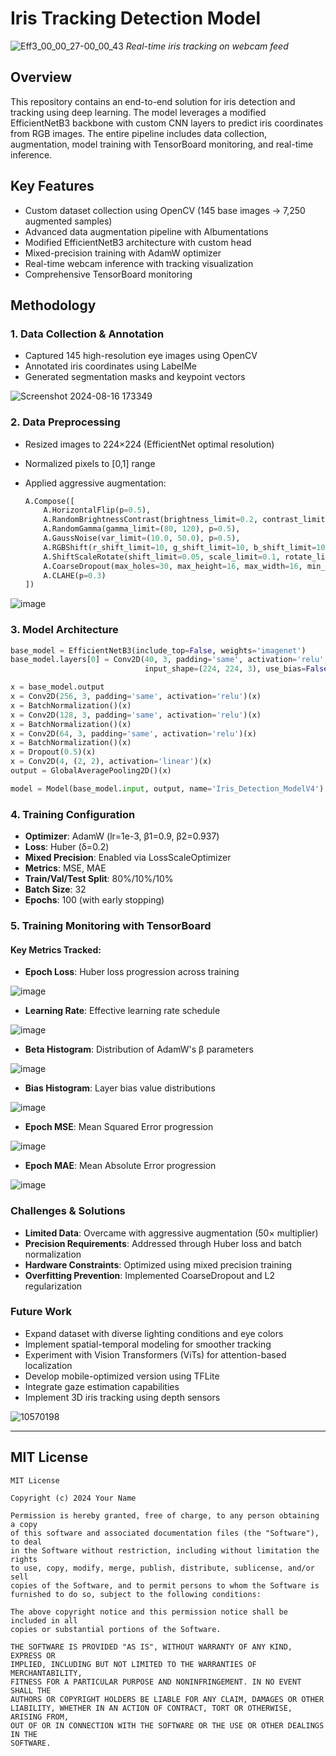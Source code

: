 # Iris Tracking Detection Model

![Eff3_00_00_27-00_00_43](https://github.com/user-attachments/assets/854e2de8-9439-411d-ab39-7ce93b1b72ab)
*Real-time iris tracking on webcam feed*

## Overview
This repository contains an end-to-end solution for iris detection and tracking using deep learning. The model leverages a modified EfficientNetB3 backbone with custom CNN layers to predict iris coordinates from RGB images. The entire pipeline includes data collection, augmentation, model training with TensorBoard monitoring, and real-time inference.

## Key Features
- Custom dataset collection using OpenCV (145 base images → 7,250 augmented samples)
- Advanced data augmentation pipeline with Albumentations
- Modified EfficientNetB3 architecture with custom head
- Mixed-precision training with AdamW optimizer
- Real-time webcam inference with tracking visualization
- Comprehensive TensorBoard monitoring

## Methodology

### 1. Data Collection & Annotation
- Captured 145 high-resolution eye images using OpenCV
- Annotated iris coordinates using LabelMe
- Generated segmentation masks and keypoint vectors

![Screenshot 2024-08-16 173349](https://github.com/user-attachments/assets/ad17411c-5e47-420f-a5b0-8e30f5b4936c)

### 2. Data Preprocessing
- Resized images to 224×224 (EfficientNet optimal resolution)
- Normalized pixels to [0,1] range
- Applied aggressive augmentation:
  
  ```python
  A.Compose([
      A.HorizontalFlip(p=0.5),
      A.RandomBrightnessContrast(brightness_limit=0.2, contrast_limit=0.2, p=0.5),
      A.RandomGamma(gamma_limit=(80, 120), p=0.5),
      A.GaussNoise(var_limit=(10.0, 50.0), p=0.5),
      A.RGBShift(r_shift_limit=10, g_shift_limit=10, b_shift_limit=10, p=0.5),
      A.ShiftScaleRotate(shift_limit=0.05, scale_limit=0.1, rotate_limit=20, p=0.5),
      A.CoarseDropout(max_holes=30, max_height=16, max_width=16, min_holes=10, p=0.5),
      A.CLAHE(p=0.3)
  ])
  ```

![image](https://github.com/user-attachments/assets/a0db1368-326e-4e57-a1a2-09f6f350d550)

### 3. Model Architecture

```python
base_model = EfficientNetB3(include_top=False, weights='imagenet')
base_model.layers[0] = Conv2D(40, 3, padding='same', activation='relu',
                              input_shape=(224, 224, 3), use_bias=False)

x = base_model.output
x = Conv2D(256, 3, padding='same', activation='relu')(x)
x = BatchNormalization()(x)
x = Conv2D(128, 3, padding='same', activation='relu')(x)
x = BatchNormalization()(x)
x = Conv2D(64, 3, padding='same', activation='relu')(x)
x = BatchNormalization()(x)
x = Dropout(0.5)(x)
x = Conv2D(4, (2, 2), activation='linear')(x)
output = GlobalAveragePooling2D()(x)

model = Model(base_model.input, output, name='Iris_Detection_ModelV4')
```

### 4. Training Configuration

- **Optimizer**: AdamW (lr=1e-3, β1=0.9, β2=0.937)
- **Loss**: Huber (δ=0.2)
- **Mixed Precision**: Enabled via LossScaleOptimizer
- **Metrics**: MSE, MAE
- **Train/Val/Test Split**: 80%/10%/10%
- **Batch Size**: 32
- **Epochs**: 100 (with early stopping)

### 5. Training Monitoring with TensorBoard

#### Key Metrics Tracked:
- **Epoch Loss**: Huber loss progression across training

![image](https://github.com/user-attachments/assets/fd92e3cc-99e1-4ae4-83d5-e14a8f4e1950)

- **Learning Rate**: Effective learning rate schedule

![image](https://github.com/user-attachments/assets/23c34c0e-40cb-4d46-9451-e009b7681e2b)

- **Beta Histogram**: Distribution of AdamW's β parameters

![image](https://github.com/user-attachments/assets/ddc050f5-14d2-4d2e-825c-97a0761beb61)

- **Bias Histogram**: Layer bias value distributions

![image](https://github.com/user-attachments/assets/09e951d6-ff5b-41c0-9cf3-c3f1ad554a02)

- **Epoch MSE**: Mean Squared Error progression

![image](https://github.com/user-attachments/assets/ec9480bc-cf12-4e58-9d09-0f0e25135353)

- **Epoch MAE**: Mean Absolute Error progression

![image](https://github.com/user-attachments/assets/5c4831ed-ab7a-4850-bc88-990c9984d06b)

### Challenges & Solutions

- **Limited Data**: Overcame with aggressive augmentation (50× multiplier)
- **Precision Requirements**: Addressed through Huber loss and batch normalization
- **Hardware Constraints**: Optimized using mixed precision training
- **Overfitting Prevention**: Implemented CoarseDropout and L2 regularization

### Future Work

- Expand dataset with diverse lighting conditions and eye colors
- Implement spatial-temporal modeling for smoother tracking
- Experiment with Vision Transformers (ViTs) for attention-based localization
- Develop mobile-optimized version using TFLite
- Integrate gaze estimation capabilities
- Implement 3D iris tracking using depth sensors

![10570198](https://github.com/user-attachments/assets/783cc695-c9fb-4eab-ac4a-447668550f2f)

---

## MIT License

```
MIT License

Copyright (c) 2024 Your Name

Permission is hereby granted, free of charge, to any person obtaining a copy
of this software and associated documentation files (the "Software"), to deal
in the Software without restriction, including without limitation the rights
to use, copy, modify, merge, publish, distribute, sublicense, and/or sell
copies of the Software, and to permit persons to whom the Software is
furnished to do so, subject to the following conditions:

The above copyright notice and this permission notice shall be included in all
copies or substantial portions of the Software.

THE SOFTWARE IS PROVIDED "AS IS", WITHOUT WARRANTY OF ANY KIND, EXPRESS OR
IMPLIED, INCLUDING BUT NOT LIMITED TO THE WARRANTIES OF MERCHANTABILITY,
FITNESS FOR A PARTICULAR PURPOSE AND NONINFRINGEMENT. IN NO EVENT SHALL THE
AUTHORS OR COPYRIGHT HOLDERS BE LIABLE FOR ANY CLAIM, DAMAGES OR OTHER
LIABILITY, WHETHER IN AN ACTION OF CONTRACT, TORT OR OTHERWISE, ARISING FROM,
OUT OF OR IN CONNECTION WITH THE SOFTWARE OR THE USE OR OTHER DEALINGS IN THE
SOFTWARE.
```
